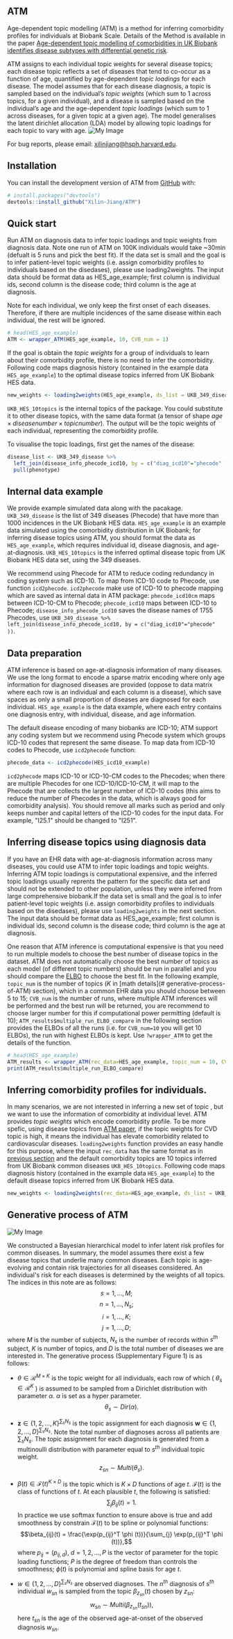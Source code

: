 ## ATM

Age-dependent topic modelling (ATM) is a method for inferring comorbidity profiles for individuals at Biobank Scale. Details of the Method is available in the paper [Age-dependent topic modelling of comorbidities in UK Biobank identifies disease subtypes with differential genetic risk](https://www.medrxiv.org/content/10.1101/2022.10.23.22281420v2).

ATM assigns to each individual topic weights for several disease topics; each disease topic reflects a set of diseases that tend to co-occur as a function of age, quantified by age-dependent *topic loadings* for each disease. The model assumes that for each disease diagnosis, a topic is sampled based on the individual’s *topic weights* (which sum to 1 across topics, for a given individual), and a disease is sampled based on the individual’s age and the age-dependent *topic loadings* (which sum to 1 across diseases, for a given topic at a given age). The model generalises the latent dirichlet allocation (LDA) model by allowing topic loadings for each topic to vary with age. 
![My Image](ATM_schematic.png)

For bug reports, please email: <xilinjiang@hsph.harvard.edu>. 

## Installation

You can install the development version of ATM from [GitHub](https://github.com/ATM) with:

```r
# install.packages("devtools")
devtools::install_github("Xilin-Jiang/ATM")
```

## Quick start

Run ATM on diagnosis data to infer topic loadings and topic weights from diagnosis data. Note one run of ATM on 100K individuals would take ~30min (defualt is 5 runs and pick the best fit). If the data set is small and the goal is to infer patient-level topic weights (i.e. assign comorbidity profiles to individuals based on the disedases), please use loading2weights. The input data should be format data as HES_age_example; first column is individual ids, second column is the disease code; third column is the age at diagnosis. 

Note for each individual, we only keep the first onset of each diseases. Therefore, if there are multiple incidences of the same disease within each individual, the rest will be ignored.

```r
# head(HES_age_example)
ATM <- wrapper_ATM(HES_age_example, 10, CVB_num = 1)
```

If the goal is obtain the  *topic weights* for a group of individuals to learn about their comorbidity profile, there is no need to infer the comorbidity. Following code maps diagnosis history (contained in the example data `HES_age_example`) to the optimal disease topics inferred from UK Biobank HES data. 

```r
new_weights <- loading2weights(HES_age_example, ds_list = UKB_349_disease, topics = UKB_HES_10topics)
```

`UKB_HES_10topics` is the internal topics of the package. You could substitute it to other disease topics, with the same data format (a tensor of shape $age \times disease number \times topic number$). The output will be the topic weights of each individual, representing the comorbidity profile.

To visualise the topic loadings, first get the names of the disease: 

```r
disease_list <- UKB_349_disease %>% 
  left_join(disease_info_phecode_icd10, by = c("diag_icd10"="phecode" )) %>% 
  pull(phenotype)
```

## Internal data example

We provide example simulated data along with the pacakage. `UKB_349_disease` is the list of 349 diseases (Phecode) that have more than 1000 incidences in the UK Biobank HES data. `HES_age_example` is an example data simulated using the comorbidity distribution in UK Biobank; for inferring disease topics using ATM, you should format the data as `HES_age_example`, which requires individual id, disease diagnosis, and age-at-diagnosis.  `UKB_HES_10topics` is the inferred optimal disease topic from UK Biobank HES data set, using the 349 diseases.

We recommend using Phecode for ATM to reduce coding redundancy in coding system such as ICD-10. To map from ICD-10 code to Phecode, use function `icd2phecode`. `icd2phecode` make use of ICD-10 to phecode mapping which are saved as internal data in ATM package: `phecode_icd10cm` maps between ICD-10-CM to Phecode; `phecode_icd10` maps between ICD-10 to Phecode; `disease_info_phecode_icd10` saves the disease names of 1755 Phecodes, use `UKB_349_disease %>% left_join(disease_info_phecode_icd10, by = c("diag_icd10"="phecode" ))`.

## Data preparation

ATM inference is based on age-at-diagnosis information of many diseases. We use the long format to encode a sparse matrix encoding where only age information for diagnosed diseases are provided (oppose to data matrix where each row is an individual and each column is a disease), which save spaces as only a small proportion of diseases are diagnosed for each individual. `HES_age_example` is the data example, where each entry contains one diagnosis entry, with individual, disease, and age information. 

The default disease encoding of many biobanks are ICD-10; ATM support any coding system but we recommend using Phecode system which groups ICD-10 codes that represent the same disease. To map data from ICD-10 codes to Phecode, use `icd2phecode` function:  

```r
phecode_data <- icd2phecode(HES_icd10_example)
```

`icd2phecode` maps ICD-10 or ICD-10-CM codes to the Phecodes; when there are multiple Phecodes for one ICD-10/ICD-10-CM, it will map to the Phecode that are collects the largest number of ICD-10 codes (this aims to reduce the number of Phecodes in the data, which is always good for comorbidity analysis). You should remove all marks such as period and only keeps number and capital letters of the ICD-10 codes for the input data. For example, "I25.1" should be changed to "I251".  

## Inferring disease topics using diagnosis data

If you have an EHR data with age-at-diagnosis information across many diseases, you could use ATM to infer topic loadings and topic weights. Inferring ATM topic loadings is computational expensive, and the inferred topic loadings usually reprents the pattern for the specific data set and should not be extended to other population, unless they were inferred from large comprehensive biobank.If the data set is small and the goal is to infer patient-level topic weights (i.e. assign comorbidity profiles to individuals based on the disedases), please use `loading2weights` in the next section. The input data should be format data as HES_age_example; first column is individual ids, second column is the disease code; third column is the age at diagnosis. 

One reason that ATM inference is computational expensive is that you need to run multiple models to choose the best number of disease topics in the dataset. ATM does not automatically choose the best number of topics as each model (of different topic numbers) should be run in parallel and you should compare the [ELBO](https://en.wikipedia.org/wiki/Evidence_lower_bound) to choose the best fit. In the following example, `topic_num` is the number of topics ($K$ in [math details](# generative-process-of-ATM) section), which in a common EHR data you should choose between 5 to 15; `CVB_num` is the number of runs, where multiple ATM inferences will be performed and the best run will be returned, you are recommend to choose larger number for this if computational power permitting (default is 10);  `ATM_results$multiple_run_ELBO_compare` in the following section provides the ELBOs  of all the runs (i.e. for `CVB_num=10` you will get 10 ELBOs), the run with highest ELBOs is kept. Use `?wrapper_ATM` to get the details of the function. 

```r
# head(HES_age_example)
ATM_results <- wrapper_ATM(rec_data=HES_age_example, topic_num = 10, CVB_num = 1)
print(ATM_results$multiple_run_ELBO_compare)
```

## Inferring comorbidity profiles for individuals.

In many scenarios, we are not interested in inferring a new set of topic , but we want to use the information of comorbidity at individual level. ATM provides *topic weights* which encode comorbidity profile. To be more spefic, using disease topics from [ATM paper](https://www.medrxiv.org/content/10.1101/2022.10.23.22281420v2), if the topic weights for CVD topic is high, it means the individual has elevate comorbidity related to cardiovascular diseases. `loading2weights` function provides an easy handle for this purpose, where the input `rec_data` has the same format as in [previous section](#inferring-disease-topics-using-diagnosis-data) and the default comorbidity topics are 10 topics inferred from UK Biobank common diseases `UKB_HES_10topics`.  Following code maps diagnosis history (contained in the example data `HES_age_example`) to the default disease topics inferred from UK Biobank HES data. 

```r
new_weights <- loading2weights(rec_data=HES_age_example, ds_list = UKB_349_disease, topics = UKB_HES_10topics)
```

## Generative process of ATM

![My Image](ATM_generative_process.png)

We constructed a Bayesian hierarchical model to infer latent risk profiles for common diseases.  In summary, the model assumes there exist a few disease topics that underlie many common diseases.  Each topic is age-evolving and contain risk trajectories for all diseases considered. An individual's risk for each diseases is determined by the weights of all topics. The indices in this note are as follows:
$$s= 1,...,M;$$
$$n= 1,...,N_s;$$
$$i= 1,...,K;$$
$$j= 1,...,D;$$
where $M$ is the number of subjects, $N_s$ is the number of records within $s^{th}$ subject, $K$ is number of topics, and $D$ is the total number of diseases we are interested in.
The generative process (Supplementary Figure 1) is as follows: 

- $\theta \in \mathcal{R}^{M \times K}$ is the topic weight for all individuals, each row of which ( $\theta_s \in \mathcal{R}^{K}$ ) is assumed to be sampled from a Dirichlet distribution with parameter $\alpha$. $\alpha$ is set as a hyper parameter.
  $$\theta_s \sim Dir(\alpha).$$

- $\mathbf{z} \in \{1,2,...,K\}^{\sum_s N_s}$ is the topic assignment for each diagnosis $\mathbf{w}  \in \{1,2,...,D\}^{\sum_s N_s}$. Note the total number of diagnoses across all patients are $\sum_s N_s$. The topic assignment for each diagnosis is generated from a multinoulli distribution with parameter equal to $s^{th}$ individual topic weight. 
  $$z_{sn} \sim Multi(\theta_s).$$

- $\beta(t) \in \mathcal{F}(t)^{K \times D}$ is the topic which is $K \times D$ functions of age $t$. $\mathcal{F}(t)$ is the class of functions of $t$. At each plausible $t$, the following is satisfied:
  $$\sum_j \beta_{ij}(t) = 1.$$
  In practice we use softmax function to ensure above is true and add smoothness by constrain $\mathcal{F}(t)$ to be spline or polynomial functions:
  $$\beta_{ij}(t) = \frac{\exp(p_{ij}^T \phi (t))}{\sum_{j} \exp(p_{ij}^T \phi (t))},$$
  where $p_{ij} = ( p_{ij,d} ), \; d = 1,2,...,P$ is the vector of parameter for the topic loading functions; $P$ is the degree of freedom than controls the smoothness; $\phi (t)$ is polynomial and spline basis for age $t$.

- $w \in \{1,2,...,D\}^{\sum_s N_s}$ are observed diagnoses. The $n^{th}$ diagnosis of $s^{th}$ individual $w_{sn}$ is sampled from the topic $\beta_{z_{sn}}(t)$ chosen by $z_{sn}$:
  $$w_{sn} \sim Multi(\beta_{z_{sn}}(t_{sn})),$$
  here $t_{sn}$ is the age of the observed age-at-onset of the observed diagnosis $w_{sn}$.
